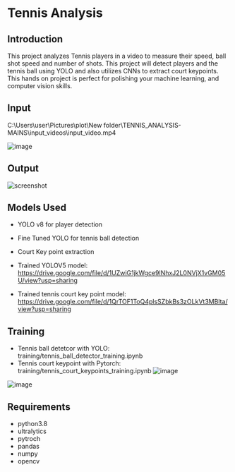 
# Tennis Analysis

## Introduction
This project analyzes Tennis players in a video to measure their speed, ball shot speed and number of shots. This project will detect players and the tennis ball using YOLO and also utilizes CNNs to extract court keypoints. This hands on project is perfect for polishing your machine learning, and computer vision skills. 

## Input 

C:\Users\user\Pictures\plot\New folder\TENNIS_ANALYSIS-MAINS\input_videos\input_video.mp4

![image](https://github.com/saiabhinay77/Tennis-Player-Analysis-with-YOLOv8/assets/85699213/204a4647-3a9a-425c-b15e-ff67d738baf8)


## Output 

![screenshot](https://github.com/saiabhinay77/Tennis-Player-Analysis-with-YOLOv8/assets/85699213/36948c8b-d59b-468f-bd02-075275048e1b)








## Models Used
* YOLO v8 for player detection
* Fine Tuned YOLO for tennis ball detection
* Court Key point extraction

* Trained YOLOV5 model: https://drive.google.com/file/d/1UZwiG1jkWgce9lNhxJ2L0NVjX1vGM05U/view?usp=sharing
* Trained tennis court key point model: https://drive.google.com/file/d/1QrTOF1ToQ4plsSZbkBs3zOLkVt3MBlta/view?usp=sharing

## Training
* Tennis ball detetcor with YOLO: training/tennis_ball_detector_training.ipynb
* Tennis court keypoint with Pytorch: training/tennis_court_keypoints_training.ipynb
![image](https://github.com/saiabhinay77/Tennis-Player-Analysis-with-YOLOv8/assets/85699213/0fd887fc-af28-47eb-aa98-b8c270b73d77)



![image](https://github.com/saiabhinay77/Tennis-Player-Analysis-with-YOLOv8/assets/85699213/a4f3282a-8547-4a97-804c-31bf6e165717)



## Requirements
* python3.8
* ultralytics
* pytroch
* pandas
* numpy 
* opencv
